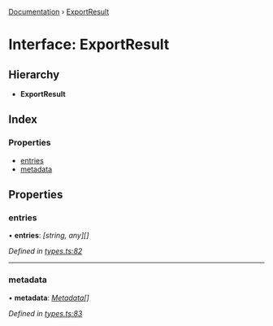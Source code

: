 [Documentation](../README.md) › [ExportResult](exportresult.md)

# Interface: ExportResult

## Hierarchy

* **ExportResult**

## Index

### Properties

* [entries](exportresult.md#entries)
* [metadata](exportresult.md#metadata)

## Properties

###  entries

• **entries**: *[string, any][]*

*Defined in [types.ts:82](https://github.com/badbatch/cachemap/blob/4cf1724/packages/core/src/types.ts#L82)*

___

###  metadata

• **metadata**: *[Metadata](metadata.md)[]*

*Defined in [types.ts:83](https://github.com/badbatch/cachemap/blob/4cf1724/packages/core/src/types.ts#L83)*
